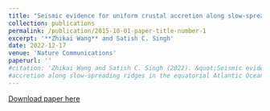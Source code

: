 ```yaml
---
title: "Seismic evidence for uniform crustal accretion along slow-spreading ridges in the equatorial Atlantic Ocean"
collection: publications
permalink: /publication/2015-10-01-paper-title-number-1
excerpt: '**Zhikai Wang** and Satish C. Singh'
date: 2022-12-17
venue: 'Nature Communications'
paperurl: ''
#citation: 'Zhikai Wang and Satish C. Singh (2022). &quot;Seismic evidence for uniform crustal
#accretion along slow-spreading ridges in the equatorial Atlantic Ocean&quot; <i>, Nature Communications</i>. 13, 7809.'
---
```

[Download paper here](https://doi.org/10.1038/s41467-022-35459-z)
